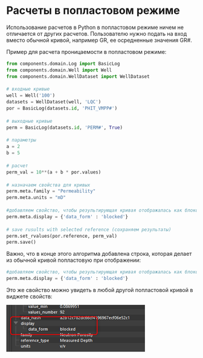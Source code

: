 # Расчеты в попластовом режиме

Использование расчетов в Python в попластовом режиме ничем не отличается от других расчетов. Пользователю нужно подать на вход вместо обычной кривой, например GR, ее осредненные значения GR#.

Пример для расчета проницаемости в попластовом режиме:

```python
from components.domain.Log import BasicLog
from components.domain.Well import Well
from components.domain.WellDataset import WellDataset

# входные кривые
well = Well('100')
datasets = WellDataset(well, 'LQC')
por = BasicLog(datasets.id, 'PHIT_VMPP#')

# выходные кривые
perm = BasicLog(datasets.id, 'PERM#', True)

# параметры
a = 2
b = 5

# расчет
perm_val = 10**(a + b * por.values)

# назначаем свойства для кривых
perm.meta.family = "Permeability"
perm.meta.units = "mD"

#добавляем свойство, чтобы результирующая кривая отображалась как блоковая
perm.meta.display = {'data_form' : 'blocked'}

# save rusults with selected reference (сохраняем результаты)
perm.set_rvalues(por.reference, perm_val)
perm.save()
```

Важно, что в конце этого алгоритма добавлена строка, которая делает из обычной кривой попластовую при отображении:

```python
#добавляем свойство, чтобы результирующая кривая отображалась как блоковая
perm.meta.display = {'data_form' : 'blocked'}
```

Это же свойство можно увидеть в любой другой попластовой кривой в виджете свойств:

![](files/Pasted%20image%2020240120124332.png)
